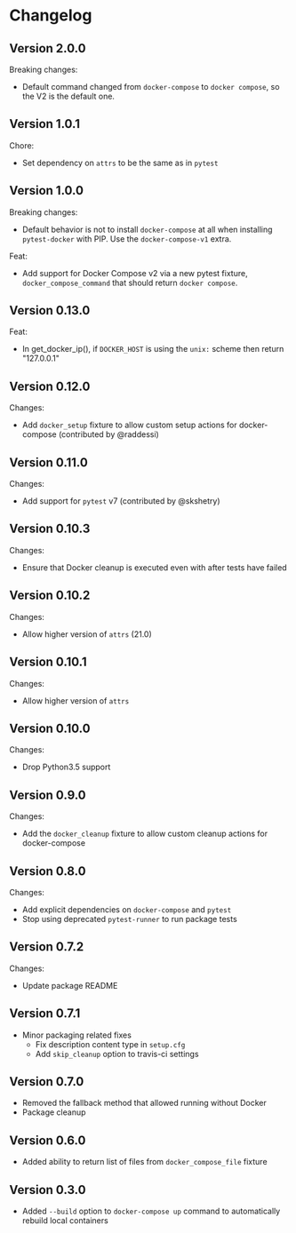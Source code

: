 # Changelog

## Version 2.0.0

Breaking changes:

- Default command changed from `docker-compose` to `docker compose`, so the V2
  is the default one.

## Version 1.0.1

Chore:

- Set dependency on `attrs` to be the same as in `pytest`

## Version 1.0.0

Breaking changes:

- Default behavior is not to install `docker-compose` at all when
  installing `pytest-docker` with PIP. Use the `docker-compose-v1` extra.

Feat:

- Add support for Docker Compose v2 via a new pytest fixture,
  `docker_compose_command` that should return `docker compose`.

## Version 0.13.0

Feat:

- In get_docker_ip(), if `DOCKER_HOST` is using the `unix:` scheme then return "127.0.0.1"

## Version 0.12.0

Changes:

- Add `docker_setup` fixture to allow custom setup actions for docker-compose
  (contributed by @raddessi)

## Version 0.11.0

Changes:

- Add support for `pytest` v7 (contributed by @skshetry)

## Version 0.10.3

Changes:

- Ensure that Docker cleanup is executed even with after tests have failed

## Version 0.10.2

Changes:

- Allow higher version of `attrs` (21.0)

## Version 0.10.1

Changes:

- Allow higher version of `attrs`

## Version 0.10.0

Changes:

- Drop Python3.5 support

## Version 0.9.0

Changes:

- Add the `docker_cleanup` fixture to allow custom cleanup actions for
  docker-compose

## Version 0.8.0

Changes:

- Add explicit dependencies on `docker-compose` and `pytest`
- Stop using deprecated `pytest-runner` to run package tests

## Version 0.7.2

Changes:

- Update package README

## Version 0.7.1

- Minor packaging related fixes
  - Fix description content type in `setup.cfg`
  - Add `skip_cleanup` option to travis-ci settings

## Version 0.7.0

- Removed the fallback method that allowed running without Docker
- Package cleanup

## Version 0.6.0

- Added ability to return list of files from `docker_compose_file` fixture

## Version 0.3.0

- Added `--build` option to `docker-compose up` command to automatically
  rebuild local containers
